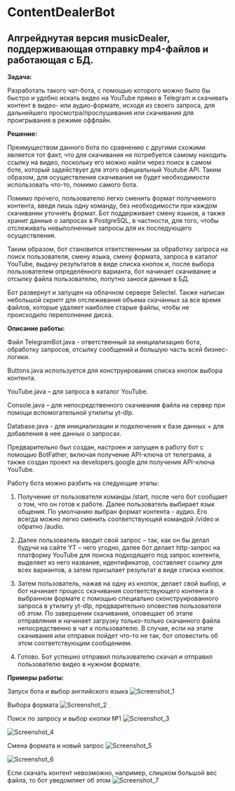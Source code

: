 # ContentDealerBot

## Апгрейднутая версия musicDealer, поддерживающая отправку mp4-файлов и работающая с БД.

**Задача:**

Разработать такого чат-бота, с помощью которого можно было бы быстро и удобно искать видео на YouTube прямо в Telegram и скачивать контент в видео- или аудио-формате, исходя из своего запроса, для дальнейшего просмотра/прослушивания или скачивания для проигрывания в режиме оффлайн. 

**Решение:**

Преимуществом данного бота по сравнению с другими схожими является тот факт, что для скачивания не потребуется самому находить ссылку на видео, поскольку его можно найти через поиск в самом боте, который задействует для этого официальный Youtube API. Таким образом, для осуществления скачивания не будет необходимости использовать что-то, помимо самого бота. 

Помимо прочего, пользователю легко сменить формат получаемого контента, введя лишь одну команду, без необходимости при каждом скачивании уточнять формат. Бот поддерживает смену языков, а также хранит данные о запросах в PostgreSQL, в частности, для того, чтобы отслеживать невыполненные запросы для их последующего осуществления.  

Таким образом, бот становится ответственным за обработку запроса на поиск пользователя, смену языка, смену формата, запроса в каталог YouTube, выдачу результатов в виде списка кнопок и, после выбора пользователем определённого варианта, бот начинает скачивание и отсылку файла пользователю, попутно занося данные в БД.

Бот развернут и запущен на облачном сервере Selectel. Также написан небольшой скрипт для отслеживания объема скачанных за все время файлов, которые удаляет наиболее старые файлы, чтобы не происходило переполнение диска. 

**Описание работы:**

Файл TelegramBot.java - ответственный за инициализацию бота, обработку запросов, отсылку сообщений и большую часть всей бизнес-логики. 

Buttons.java используется для конструирования списка кнопок выбора контента. 

YouTube.java – для запроса в каталог YouTube. 

Console.java – для непосредственного скачивания файла на сервер при помощи вспомогательной утилиты yt-dlp. 

Database.java - для инициализации и подключения к базе данных + для добавления в нее данных о запросах.

Предварительно был создан, настроен и запущен в работу бот с помощью BotFather, включая получение API-ключа от телеграма, а также создан проект на developers.google для получения API-ключа YouTube. 

Работу бота можно разбить на следующие этапы:
1)	Получение от пользователя команды /start, после чего бот сообщает о том, что он готов к работе. Далее пользователь выбирает язык общения. По умолчанию выбран формат контента - аудио. Его всегда можно легко сменить соответствующей командой /video и обратно /audio.
  
2) Далее пользователь вводит свой запрос – так, как он бы делал будучи на сайте YT – чего угодно, далее бот делает http-запрос на платформу YouTube для поиска подходящего под запрос контента, выделяет из него название, идентификатор, составляет ссылку для всех вариантов, а затем присылает результат в виде списка кнопок.
  
3)	Затем пользователь, нажав на одну из кнопок, делает свой выбор, и бот начинает процесс скачивания соответствующего контента в выбранном формате с помощью специально сконструированного запроса в утилиту yt-dlp, предварительно оповестив пользователя об этом. По завершении скачивания, оповещает об этапе отправляния и начинает загрузку только-только скачанного файла непосредственно в чат к пользователю. В случае, если на этапе скачивания или отправки пойдет что-то не так, бот оповестить об этом соответствующим сообщением.
   
4)	Готово. Бот успешно отправил пользователю скачал и отправил пользователю видео в нужном формате. 

**Примеры работы:**

Запуск бота и выбор английского языка
![Screenshot_1](https://github.com/user-attachments/assets/0878b30c-bca2-4a1e-8aa7-67453a629b03)


Выбора формата
![Screenshot_2](https://github.com/user-attachments/assets/9a5602cd-a161-43e5-b6db-160eba470b88)


Поиск по запросу и выбор кнопки №1
![Screenshot_3](https://github.com/user-attachments/assets/1935816e-9e6e-4a84-aa02-69abb3fec628)


![Screenshot_4](https://github.com/user-attachments/assets/cf546eb4-08c7-4556-bd88-c19395aae48c)


Смена формата и новый запрос
![Screenshot_5](https://github.com/user-attachments/assets/adb207be-272a-413b-8005-89bbb04a32a2)


![Screenshot_6](https://github.com/user-attachments/assets/9ee32637-3812-44fa-a314-3061fa2bc01e)


Если скачать контент невозможно, например, слишком большой вес файла, то бот уведомляет об этом
![Screenshot_7](https://github.com/user-attachments/assets/2107076c-6b0d-40a1-823b-2731a6dd8e96)

















